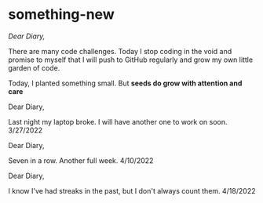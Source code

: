 # something-new

*Dear Diary,* 

There are many code challenges.  Today I stop coding in the void and promise to myself that I will push to GitHub regularly and grow my own little garden of code.

Today, I planted something small.  But **seeds do grow with attention and care**

Dear Diary,

Last night my laptop broke. I will have another one to work on soon. 3/27/2022


Dear Diary, 

Seven in a row. Another full week.  4/10/2022

Dear Diary,

I know I've had streaks in the past, but I don't always count them.  4/18/2022

